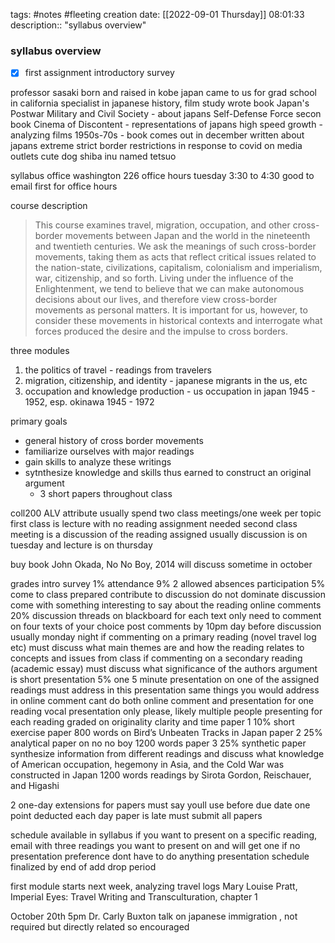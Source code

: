 tags: #notes #fleeting
creation date: [[2022-09-01 Thursday]] 08:01:33
description:: "syllabus overview"

### syllabus overview
- [x] first assignment introductory survey

professor sasaki
	born and raised in kobe japan came to us for grad school in california specialist in japanese history, film study
	wrote book Japan's Postwar Military and Civil Society - about japans Self-Defense Force
	secon book Cinema of Discontent - representations of japans high speed growth - analyzing films 1950s-70s - book comes out in december
	written about japans extreme strict border restrictions in response to covid on media outlets
	cute dog shiba inu named tetsuo

syllabus
office washington 226
office hours tuesday 3:30 to 4:30
good to email first for office hours

course description
>This course examines travel, migration, occupation, and other cross-border movements between Japan and the world in the nineteenth and twentieth centuries. We ask the meanings of such cross-border movements, taking them as acts that reflect critical issues related to the nation-state, civilizations, capitalism, colonialism and imperialism, war, citizenship, and so forth. Living under the influence of the Enlightenment, we tend to believe that we can make autonomous decisions about our lives, and therefore view cross-border movements as personal matters. It is important for us, however, to consider these movements in historical contexts and interrogate what forces produced the desire and the impulse to cross borders.

three modules
1. the politics of travel - readings from travelers
2. migration, citizenship, and identity - japanese migrants in the us, etc
3. occupation and knowledge production - us occupation in japan 1945 - 1952, esp. okinawa 1945 - 1972

primary goals
- general history of cross border movements
- familiarize ourselves with major readings
- gain skills to analyze these writings
- sytnthesize knowledge and skills thus earned to construct an original argument
	- 3 short papers throughout class

coll200 ALV attribute
usually spend two class meetings/one week per topic
first class is lecture with no reading assignment needed
second class meeting is a discussion of the reading assigned
usually discussion is on tuesday and lecture is on thursday

buy book
John Okada, No No Boy, 2014
will discuss sometime in october

grades
intro survey 1%
attendance 9% 
	2 allowed absences
participation 5%
	come to class prepared contribute to discussion do not dominate discussion
	come with something interesting to say about the reading
online comments 20%
	discussion threads on blackboard for each text
	only need to comment on four texts of your choice
	post comments by 10pm day before discussion usually monday night
	if commenting on a primary reading (novel travel log etc) must discuss what main themes are and how the reading relates to concepts and issues from class
	if commenting on a secondary reading (academic essay) must discuss what significance of the authors argument is
short presentation 5%
	one 5 minute presentation on one of the assigned readings
	must address in this presentation same things you would address in online comment
	cant do both online comment and presentation for one reading
	vocal presentation only please, likely multiple people presenting for each reading
	graded on originality clarity and time
paper 1 10%
	short exercise paper
	800 words
	on Bird’s Unbeaten Tracks in Japan
paper 2 25%
	analytical paper on no no boy
	1200 words
paper 3 25%
	synthetic paper
	synthesize information from different readings and discuss what knowledge of American occupation, hegemony in Asia, and the Cold War was constructed in Japan
	1200 words
	readings by Sirota Gordon, Reischauer, and Higashi

2 one-day extensions for papers must say youll use before due date
one point deducted each day paper is late
must submit all papers

schedule available in syllabus
if you want to present on a specific reading, email with three readings you want to present on and will get one
if no presentation preference dont have to do anything
presentation schedule finalized by end of add drop period

first module starts next week, analyzing travel logs
Mary Louise Pratt, Imperial Eyes: Travel Writing and Transculturation, chapter 1

October 20th 5pm Dr. Carly Buxton talk on japanese immigration , not required but directly related so encouraged